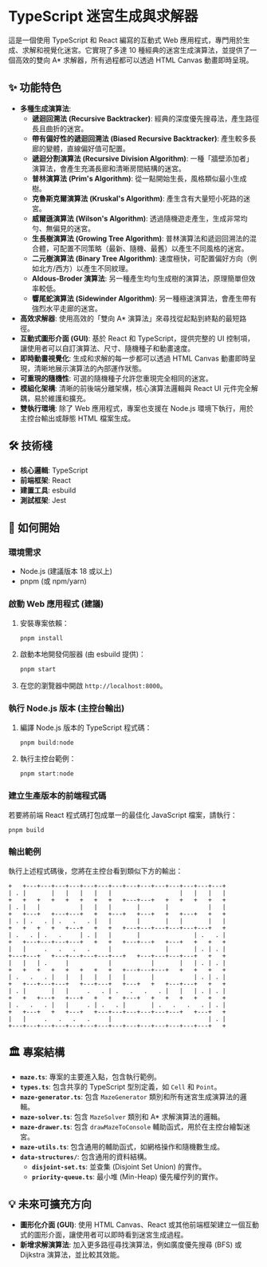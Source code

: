 # TypeScript 迷宮生成與求解器

這是一個使用 TypeScript 和 React 編寫的互動式 Web 應用程式，專門用於生成、求解和視覺化迷宮。它實現了多達 10 種經典的迷宮生成演算法，並提供了一個高效的雙向 A* 求解器，所有過程都可以透過 HTML Canvas 動畫即時呈現。



## ✨ 功能特色

- **多種生成演算法**:
  - **遞迴回溯法 (Recursive Backtracker)**: 經典的深度優先搜尋法，產生路徑長且曲折的迷宮。
  - **帶有偏好性的遞迴回溯法 (Biased Recursive Backtracker)**: 產生較多長廊的變體，直線偏好值可配置。
  - **遞迴分割演算法 (Recursive Division Algorithm)**: 一種「牆壁添加者」演算法，會產生充滿長廊和清晰房間結構的迷宮。
  - **普林演算法 (Prim's Algorithm)**: 從一點開始生長，風格類似最小生成樹。
  - **克魯斯克爾演算法 (Kruskal's Algorithm)**: 產生含有大量短小死路的迷宮。
  - **威爾遜演算法 (Wilson's Algorithm)**: 透過隨機遊走產生，生成非常均勻、無偏見的迷宮。
  - **生長樹演算法 (Growing Tree Algorithm)**: 普林演算法和遞迴回溯法的混合體，可配置不同策略（最新、隨機、最舊）以產生不同風格的迷宮。
  - **二元樹演算法 (Binary Tree Algorithm)**: 速度極快，可配置偏好方向（例如北方/西方）以產生不同紋理。
  - **Aldous-Broder 演算法**: 另一種產生均勻生成樹的演算法，原理簡單但效率較低。
  - **響尾蛇演算法 (Sidewinder Algorithm)**: 另一種極速演算法，會產生帶有強烈水平走廊的迷宮。
- **高效求解器**: 使用高效的「雙向 A* 演算法」來尋找從起點到終點的最短路徑。
- **互動式圖形介面 (GUI)**: 基於 React 和 TypeScript，提供完整的 UI 控制項，讓使用者可以自訂演算法、尺寸、隨機種子和動畫速度。
- **即時動畫視覺化**: 生成和求解的每一步都可以透過 HTML Canvas 動畫即時呈現，清晰地展示演算法的內部運作狀態。
- **可重現的隨機性**: 可選的隨機種子允許您重現完全相同的迷宮。
- **模組化架構**: 清晰的前後端分離架構，核心演算法邏輯與 React UI 元件完全解耦，易於維護和擴充。
- **雙執行環境**: 除了 Web 應用程式，專案也支援在 Node.js 環境下執行，用於主控台輸出或靜態 HTML 檔案生成。

## 🛠️ 技術棧

- **核心邏輯**: TypeScript
- **前端框架**: React
- **建置工具**: esbuild
- **測試框架**: Jest

## 🚀 如何開始

### 環境需求

- Node.js (建議版本 18 或以上)
- pnpm (或 npm/yarn)

### 啟動 Web 應用程式 (建議)

1.  安裝專案依賴：
    ```bash
    pnpm install
    ```

2.  啟動本地開發伺服器 (由 esbuild 提供)：
    ```bash
    pnpm start
    ```

3.  在您的瀏覽器中開啟 `http://localhost:8000`。

### 執行 Node.js 版本 (主控台輸出)

1.  編譯 Node.js 版本的 TypeScript 程式碼：
    ```bash
    pnpm build:node
    ```

2.  執行主控台範例：
    ```bash
    pnpm start:node
    ```

### 建立生產版本的前端程式碼

若要將前端 React 程式碼打包成單一的最佳化 JavaScript 檔案，請執行：
```bash
pnpm build
```

### 輸出範例

執行上述程式碼後，您將在主控台看到類似下方的輸出：

```
+   +---+---+---+---+---+---+---+---+---+---+---+---+---+---+
| . |       |   |   |   |   |                   |   |   |   |
+   +   +   +   +   +   +   +   +---+---+   +   +   +   +   +
| . |   |           |   |   |       |       |           |   |
+   +---+   +---+---+   +   +---+   +---+   +   +---+   +   +
| . | .   . | .   .   . |   |       |       |   |       |   |
+   +   +   +   +---+   +   +   +---+---+---+---+---+---+   +
| .   . | .   .     | . |   |       |               | .   . |
+   +---+---+---+---+   +   +   +---+---+   +---+   +   +   +
|   |     .   .   .   .     |               |       | . | . |
+---+---+   +---+---+---+---+---+   +---+---+---+---+   +   +
|   |   | .     |           |           |       |   | . | . |
+   +   +   +   +   +   +   +   +---+---+---+   +   +   +   +
| .   .   . |   |   |   |   |   |       |           | . | . |
+   +---+---+---+   +---+---+   +---+   +   +---+---+   +   +
| . |       |   |     .   . | .   .   .   . |   |   | . | . |
+   +   +---+   +---+   +   +   +---+   +   +   +   +   +   +
| .   .   . |   |     . | .   . |       | .   .   .   . | . |
+   +---+   +   +---+   +---+---+---+---+---+---+   +---+   +
|   |     .   .   .   .     |                           | . |
+---+---+---+---+---+---+---+---+---+---+---+---+---+---+   +
```

## 🏛️ 專案結構

- **`maze.ts`**: 專案的主要進入點，包含執行範例。
- **`types.ts`**: 包含共享的 TypeScript 型別定義，如 `Cell` 和 `Point`。
- **`maze-generator.ts`**: 包含 `MazeGenerator` 類別和所有迷宮生成演算法的邏輯。
- **`maze-solver.ts`**: 包含 `MazeSolver` 類別和 A* 求解演算法的邏輯。
- **`maze-drawer.ts`**: 包含 `drawMazeToConsole` 輔助函式，用於在主控台繪製迷宮。
- **`maze-utils.ts`**: 包含通用的輔助函式，如網格操作和隨機數生成。
- **`data-structures/`**: 包含通用的資料結構。
  - **`disjoint-set.ts`**: 並查集 (Disjoint Set Union) 的實作。
  - **`priority-queue.ts`**: 最小堆 (Min-Heap) 優先權佇列的實作。

## 💡 未來可擴充方向

- **圖形化介面 (GUI)**: 使用 HTML Canvas、React 或其他前端框架建立一個互動式的圖形介面，讓使用者可以即時看到迷宮生成過程。
- **新增求解演算法**: 加入更多路徑尋找演算法，例如廣度優先搜尋 (BFS) 或 Dijkstra 演算法，並比較其效能。